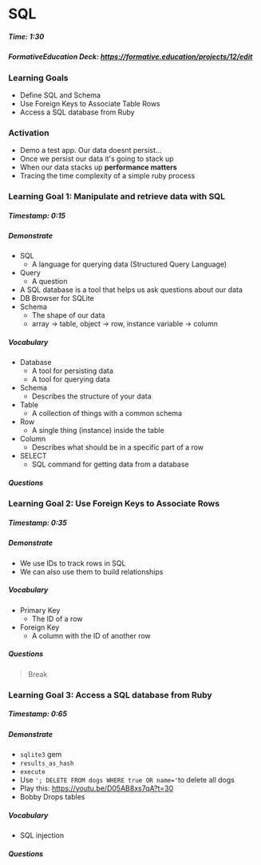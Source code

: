 # SQL

##### Time: 1:30

##### FormativeEducation Deck: <https://formative.education/projects/12/edit>

### Learning Goals

- Define SQL and Schema
- Use Foreign Keys to Associate Table Rows
- Access a SQL database from Ruby

### Activation

- Demo a test app. Our data doesnt persist...
- Once we persist our data it's going to stack up
- When our data stacks up **performance matters**
- Tracing the time complexity of a simple ruby process



### Learning Goal 1: Manipulate and retrieve data with SQL

##### Timestamp: 0:15

##### Demonstrate

- SQL 
  - A language for querying data (Structured Query Language)
- Query
  - A question
- A SQL database is a tool that helps us ask questions about our data
- DB Browser for SQLite
- Schema
  - The shape of our data
  - array -> table, object -> row, instance variable -> column

##### Vocabulary

- Database
  - A tool for persisting data
  - A tool for querying data
- Schema
  - Describes the structure of your data
- Table
  - A collection of things with a common schema
- Row
  - A single thing (instance) inside the table
- Column
  - Describes what should be in a specific part of a row
- SELECT
  - SQL command for getting data from a database

##### Questions 





### Learning Goal 2: Use Foreign Keys to Associate Rows

##### Timestamp: 0:35

##### Demonstrate

- We use IDs to track rows in SQL
- We can also use them to build relationships

##### Vocabulary

- Primary Key
  - The ID of a row
- Foreign Key
  - A column with the ID of another row

##### Questions 



> Break



### Learning Goal 3: Access a SQL database from Ruby

##### Timestamp: 0:65

##### Demonstrate

- `sqlite3` gem
- `results_as_hash`
- `execute`
- Use `'; DELETE FROM dogs WHERE true OR name='`to delete all dogs
- Play this: https://youtu.be/D05AB8xs7qA?t=30
- Bobby Drops tables

##### Vocabulary

- SQL injection

##### Questions 